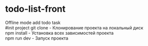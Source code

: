 # todo-list-front
Offline mode add todo task  
#init project
git clone - Клонирование проекта на локальный диск  
npm install - Установка всех зависимостей проекта  
npm run dev - Запуск проекта
